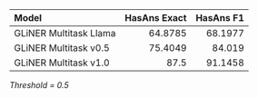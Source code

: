 | Model                  |   HasAns Exact |   HasAns F1 |
|:-----------------------|---------------:|------------:|
| GLiNER Multitask Llama |        64.8785 |     68.1977 |
| GLiNER Multitask v0.5  |        75.4049 |     84.019  |
| GLiNER Multitask v1.0  |        87.5    |     91.1458 |

*Threshold = 0.5*
